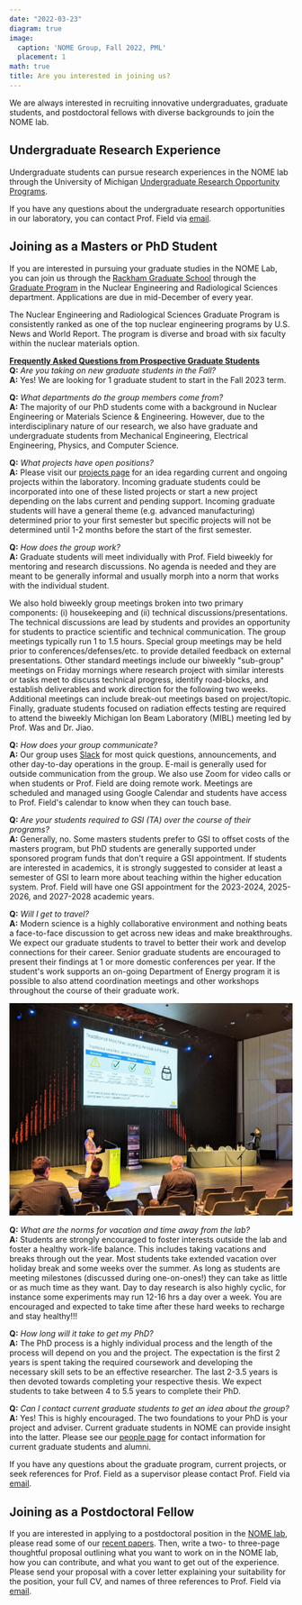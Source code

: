 ```yaml
---
date: "2022-03-23"
diagram: true
image:
  caption: 'NOME Group, Fall 2022, PML'
  placement: 1
math: true
title: Are you interested in joining us?
---
```



We are always interested in recruiting innovative undergraduates, graduate students, and postdoctoral fellows with diverse backgrounds to join the NOME lab. 

## Undergraduate Research Experience

Undergraduate students can pursue research experiences in the NOME lab through the University of Michigan <a href="https://lsa.umich.edu/urop/" target="_blank">Undergraduate Research Opportunity Programs</a>.

If you have any questions about the undergraduate research opportunities in our laboratory, you can
contact Prof. Field via <a href="../../#contact">email</a>.</p> 

## Joining as a Masters or PhD Student

If you are interested in pursuing your graduate studies in the NOME Lab, you can join us through the <a href="https://rackham.umich.edu/" target="_blank">Rackham Graduate School</a> through the <a href="https://ners.engin.umich.edu/academics/graduate/" target="_blank">Graduate Program</a> in the Nuclear Engineering and Radiological Sciences department. Applications are due in mid-December of every year.

The Nuclear Engineering and Radiological Sciences Graduate Program is consistently ranked as one of the top nuclear engineering programs by U.S. News and World Report. The program is diverse and broad with six faculty within the nuclear materials option.

<strong><u>Frequently Asked Questions from Prospective Graduate Students</strong></u><br>
<strong>Q:</strong> <i>Are you taking on new graduate students in the Fall?</i><br>
<strong>A:</strong> Yes! We are looking for 1 graduate student to start in the Fall 2023 term.

<strong>Q:</strong> <i>What departments do the group members come from?</i><br>
<strong>A:</strong> The majority of our PhD students come with a background in Nuclear Engineering or Materials Science \& Engineering. However, due to the interdisciplinary nature of our research, we also have graduate and undergraduate students from Mechanical Engineering, Electrical Engineering, Physics, and Computer Science.

<strong>Q:</strong> <i>What projects have open positions?</i><br>
<strong>A:</strong> Please visit our <a href="../../#projects/">projects page</a> for an idea regarding current and ongoing projects within the laboratory. Incoming graduate students could be incorporated into one of these listed projects or start a new project depending on the labs current and pending support. Incoming graduate students will have a general theme (e.g. advanced manufacturing) determined prior to your first semester but specific projects will not be determined until 1-2 months before the start of the first semester.

<strong>Q:</strong> <i>How does the group work?</i><br>
<strong>A:</strong> Graduate students will meet individually with Prof. Field biweekly for mentoring and research discussions. No agenda is needed and they are meant to be generally informal and usually morph into a norm that works with the individual student. 

We also hold biweekly group meetings broken into two primary components: (i) housekeeping and (ii) technical discussions/presentations. The technical discussions are lead by students and provides an opportunity for students to practice scientific and technical communication. The group meetings typically run 1 to 1.5 hours. Special group meetings may be held prior to conferences/defenses/etc. to provide detailed feedback on external presentations. Other standard meetings include our biweekly "sub-group" meetings on Friday mornings where research project with similar interests or tasks meet to discuss technical progress, identify road-blocks, and establish deliverables and work direction for the following two weeks. Additional meetings can include break-out meetings based on project/topic. Finally, graduate students focused on radiation effects testing are required to attend the biweekly Michigan Ion Beam Laboratory (MIBL) meeting led by Prof. Was and Dr. Jiao. 

<strong>Q:</strong> <i>How does your group communicate?</i><br>
<strong>A:</strong> Our group uses <a href="https://www.slack.com" target="_blank">Slack</a> for most quick questions, announcements, and other day-to-day operations in the group. E-mail is generally used for outside communication from the group. We also use Zoom for video calls or when students or Prof. Field are doing remote work. Meetings are scheduled and managed using Google Calendar and students have access to Prof. Field's calendar to know when they can touch base. 

<strong>Q:</strong> <i>Are your students required to GSI (TA) over the course of their programs?</i><br>
<strong>A:</strong> Generally, no. Some masters students prefer to GSI to offset costs of the masters program, but PhD students are generally supported under sponsored program funds that don't require a GSI appointment. If students are interested in academics, it is strongly suggested to consider at least a semester of GSI to learn more about teaching within the higher education system. Prof. Field will have one GSI appointment for the 2023-2024, 2025-2026, and 2027-2028 academic years. 

<strong>Q:</strong> <i>Will I get to travel?</i><br>
<strong>A:</strong> Modern science is a highly collaborative environment and nothing beats a face-to-face discussion to get across new ideas and make breakthroughs. We expect our graduate students to travel to better their work and develop connections for their career. Senior graduate students are encouraged to present their findings at 1 or more domestic conferences per year. If the student's work supports an on-going Department of Energy program it is possible to also attend coordination meetings and other workshops throughout the course of their graduate work.

![Image of student presenting](confimage.jpg "Matt Lynch presenting his latest research at NuMat 2022 in Belgium")

<strong>Q:</strong> <i>What are the norms for vacation and time away from the lab?</i><br>
<strong>A:</strong> Students are strongly encouraged to foster interests outside the lab and foster a healthy work-life balance. This includes taking vacations and breaks through out the year. Most students take extended vacation over holiday break and some weeks over the summer. As long as students are meeting milestones (discussed during one-on-ones!) they can take as little or as much time as they want. Day to day research is also highly cyclic, for instance some experiments may run 12-16 hrs a day over a week. You are encouraged and expected to take time after these hard weeks to recharge and stay healthy!!! 

<strong>Q:</strong> <i>How long will it take to get my PhD?</i><br>
<strong>A:</strong> The PhD process is a highly individual process and the length of the process will depend on you and the project. The expectation is the first 2 years is spent taking the required coursework and developing the necessary skill sets to be an effective researcher. The last 2-3.5 years is then devoted towards completing your respective thesis. We expect students to take between 4 to 5.5 years to complete their PhD.

<strong>Q:</strong> <i>Can I contact current graduate students to get an idea about the group?</i><br>
<strong>A:</strong> Yes! This is highly encouraged. The two foundations to your PhD is your project and adviser. Current graduate students in NOME can provide insight into the latter. Please see our <a href="../../#people">people page</a> for contact information for current graduate students and alumni.

If you have any questions about the graduate program, current projects, or seek references for Prof. Field as a supervisor please contact Prof. Field via <a href="../../#contact">email</a>.


## Joining as a Postdoctoral Fellow

If you are interested in applying to a postdoctoral position in the <a href="../../#about">NOME lab</a>, please read some
of our <a href="../../#publications">recent papers</a>. Then, write a two- to three-page thoughtful proposal outlining what you
want to work on in the NOME lab, how you can contribute, and what you want to get out of the experience. Please send your proposal with a cover letter explaining your suitability for the position, your full CV, and names of three references to Prof. Field via <a href="../../#contact">email</a>.</p>

